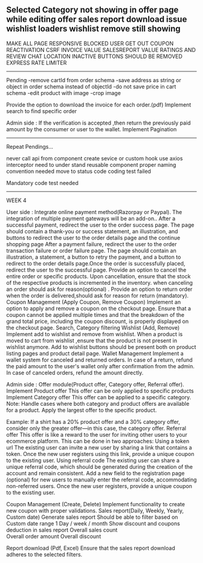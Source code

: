 Selected Category not showing in offer page while editing offer
sales report download issue
wishlist loaders
wishlist remove still showing
---------------------------------------------------------------------------------------------------------------
MAKE ALL PAGE RESPONSIVE
BLOCKED USER GET OUT
COUPON REACTIVATION
CSRF 
INVOICE VALUE
SALESREPORT VALUE
RATINGS AND REVIEW
CHAT
LOCATION
INACTIVE BUTTONS SHOULD BE REMOVED
EXPRESS RATE LIMITER

------------------------------------------------------------------------------------------------------- 





Pending
-remove cartId from order schema
-save address as string or object in order schema instead of objectId
-do not save price in cart schema
-edit product with image
-crop image

Provide the option to download the invoice for each order.(pdf)
Implement search to find specific order

Admin side :
If the verification is accepted ,then return the previously paid amount by the consumer or user to the wallet.
Implement Pagination


------------------------------------------------------------------------------------------------------------------------------------------
Repeat Pendings...

<!-- issue in update product -->
<!-- implement backend pagination in product -->
<!-- issue in coupon validation -->
<!-- implement backend pagination in coupon -->
<!-- implement backend pagination in offer -->
<!-- Issue in payment gateway integration -->
<!-- cancel order need refund -->
<!-- wallet need pagination -->
<!-- keep same currency throught application -->
<!-- order listing need pagination -->
never call api from component
create sevice or custom hook
use axios interceptor
need to under stand reusable component
proper naming convention needed
move to status code 
coding test failed
 
Mandatory code test needed


------------------------------------------------------------------------------------------------------------------------------------------



WEEK 4

User side :
Integrate online payment method(Razorpay or Paypal). The integration of multiple payment gateways will be an add-on..
After a successful payment, redirect the user to the order success page. The page should contain a thank-you or success statement, an illustration, and buttons to redirect the user to the order details page and the continue shopping page
After a payment failure, redirect the user to the order transaction failure or order failure page. The page should contain an illustration, a statement, a button to retry the payment, and a button to redirect to the order details page.Once the order is successfully placed, redirect the user to the successful page.
Provide an option to cancel the entire order or specific products. Upon cancellation, ensure that the stock of the respective products is incremented in the inventory.
when canceling an order should ask for reason(optional) .
Provide an option to return order when the order is delivered,should ask for reason for return (mandatory).
Coupon Management (Apply Coupon, Remove Coupon) 
Implement an option to apply and remove a coupon on the checkout page. Ensure that a coupon cannot be applied multiple times and that the breakdown of the grand total price, including the coupon discount, is properly displayed on the checkout page.
Search, Category filtering
Wishlist (Add, Remove)
Implement add to wishlist and remove from wishlist.
When a product is moved to cart from wishlist ,ensure that the product is not present in wishlist anymore.
Add to wishlist buttons should be present both on product listing pages and product detail page.
Wallet Management
Implement a wallet system for canceled and returned orders.
In case of a return, refund the paid amount to the user's wallet only after confirmation from the admin.
In case of canceled orders, refund the amount directly.

Admin side : 
Offer module(Product offer, Category offer, Referral offer).
Implement Product offer
This offer can be only applied to specific products
Implement Category offer 
This offer can be applied to a specific category.
Note:
Handle cases where both category and product offers are available for a product. 
  Apply the largest offer to the specific product.

Example:
If a shirt has a 20% product offer and a 30% category offer, consider only the 
greater offer—in this case, the category offer.
Referral offer
This offer is like a reward to the user for inviting other users to your ecommerce platform.
This can be done in two approaches:
Using a token url
The existing user can invite a new user by sharing a link that contains a token.
Once the new user registers using this link, provide a unique coupon to the existing user.
Using referral code
The existing user can share a unique referral code, which should be generated during the creation of the account and remain consistent.
Add a new field to the registration page (optional) for new users to manually enter the referral code, accommodating non-referred users.
Once the new user registers, provide a unique coupon to the existing user.

Coupon Management (Create, Delete)
Implement functionality to create new coupon with proper validations.
Sales report(Daily, Weekly, Yearly, Custom date)
Generate sales report 
Should be able to filter based on  
Custom date range 
1 Day / week / month 
Show discount and coupons deduction in sales report 
Overall sales count  
Overall order amount 
Overall discount

Report download (Pdf, Excel)
Ensure that the sales report download adheres to the selected filters.







